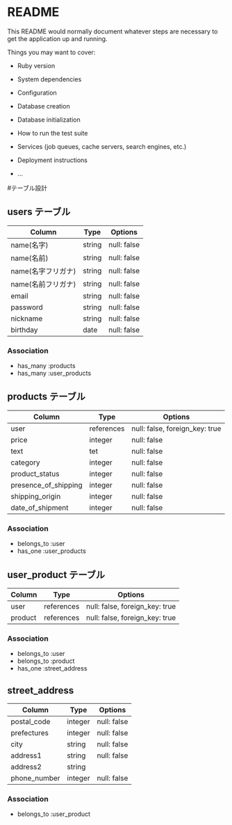 # README

This README would normally document whatever steps are necessary to get the
application up and running.

Things you may want to cover:

* Ruby version

* System dependencies

* Configuration

* Database creation

* Database initialization

* How to run the test suite

* Services (job queues, cache servers, search engines, etc.)

* Deployment instructions

* ...



#テーブル設計

## users テーブル

| Column   | Type   | Options     |
| -------- | ------ | ----------- |
| name(名字)         | string | null: false |
| name(名前)         | string | null: false |
| name(名字フリガナ) | string | null: false |
| name(名前フリガナ) | string | null: false |
| email              | string | null: false |
| password           | string | null: false |
| nickname           | string | null: false |
| birthday           | date   | null: false |

### Association

- has_many :products
- has_many :user_products

## products テーブル

| Column               | Type        | Options                        |
| -------------------- | ----------- | ------------------------------ |
| user                 | references  | null: false, foreign_key: true |
| price                | integer     | null: false                    |
| text                 | tet         | null: false                    |
| category             | integer     | null: false                    |
| product_status       | integer     | null: false                    |
| presence_of_shipping | integer     | null: false                    |
| shipping_origin      | integer     | null: false                    |
| date_of_shipment     | integer     | null: false                    |

### Association

- belongs_to :user
- has_one    :user_products

## user_product テーブル

| Column      | Type       | Options                        |
| ----------- | ---------- | ------------------------------ |
| user        | references | null: false, foreign_key: true |
| product     | references | null: false, foreign_key: true |

### Association

- belongs_to :user
- belongs_to :product
- has_one    :street_address

## street_address

| Column       | Type    | Options       |
| ------------ | ------- | ------------- |
| postal_code  | integer | null: false   |
| prefectures  | integer | null: false   |
| city         | string  | null: false   |
| address1     | string  | null: false   |
| address2     | string  |               |
| phone_number | integer | null: false   |

### Association

- belongs_to :user_product

